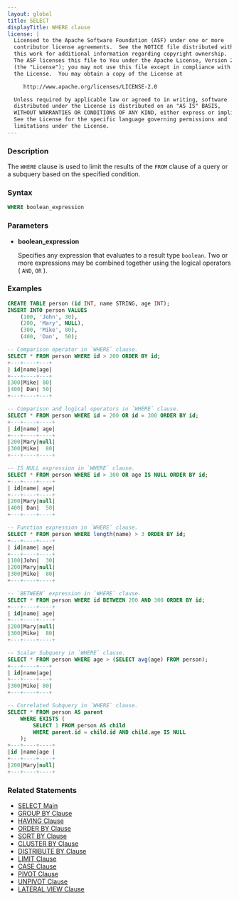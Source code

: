 ```yaml
---
layout: global
title: SELECT
displayTitle: WHERE clause
license: |
  Licensed to the Apache Software Foundation (ASF) under one or more
  contributor license agreements.  See the NOTICE file distributed with
  this work for additional information regarding copyright ownership.
  The ASF licenses this file to You under the Apache License, Version 2.0
  (the "License"); you may not use this file except in compliance with
  the License.  You may obtain a copy of the License at

     http://www.apache.org/licenses/LICENSE-2.0

  Unless required by applicable law or agreed to in writing, software
  distributed under the License is distributed on an "AS IS" BASIS,
  WITHOUT WARRANTIES OR CONDITIONS OF ANY KIND, either express or implied.
  See the License for the specific language governing permissions and
  limitations under the License.
---
```


### Description

The `WHERE` clause is used to limit the results of the `FROM`
clause of a query or a subquery based on the specified condition.

### Syntax

```sql
WHERE boolean_expression
```

### Parameters

* **boolean_expression**

    Specifies any expression that evaluates to a result type `boolean`. Two or
    more expressions may be combined together using the logical
    operators ( `AND`, `OR` ).

### Examples

```sql
CREATE TABLE person (id INT, name STRING, age INT);
INSERT INTO person VALUES
    (100, 'John', 30),
    (200, 'Mary', NULL),
    (300, 'Mike', 80),
    (400, 'Dan',  50);

-- Comparison operator in `WHERE` clause.
SELECT * FROM person WHERE id > 200 ORDER BY id;
+---+----+---+
| id|name|age|
+---+----+---+
|300|Mike| 80|
|400| Dan| 50|
+---+----+---+

-- Comparison and logical operators in `WHERE` clause.
SELECT * FROM person WHERE id = 200 OR id = 300 ORDER BY id;
+---+----+----+
| id|name| age|
+---+----+----+
|200|Mary|null|
|300|Mike|  80|
+---+----+----+

-- IS NULL expression in `WHERE` clause.
SELECT * FROM person WHERE id > 300 OR age IS NULL ORDER BY id;
+---+----+----+
| id|name| age|
+---+----+----+
|200|Mary|null|
|400| Dan|  50|
+---+----+----+

-- Function expression in `WHERE` clause.
SELECT * FROM person WHERE length(name) > 3 ORDER BY id;
+---+----+----+
| id|name| age|
+---+----+----+
|100|John|  30|
|200|Mary|null|
|300|Mike|  80|
+---+----+----+

-- `BETWEEN` expression in `WHERE` clause.
SELECT * FROM person WHERE id BETWEEN 200 AND 300 ORDER BY id;
+---+----+----+
| id|name| age|
+---+----+----+
|200|Mary|null|
|300|Mike|  80|
+---+----+----+

-- Scalar Subquery in `WHERE` clause.
SELECT * FROM person WHERE age > (SELECT avg(age) FROM person);
+---+----+---+
| id|name|age|
+---+----+---+
|300|Mike| 80|
+---+----+---+

-- Correlated Subquery in `WHERE` clause.
SELECT * FROM person AS parent
    WHERE EXISTS (
        SELECT 1 FROM person AS child
        WHERE parent.id = child.id AND child.age IS NULL
    );
+---+----+----+
|id |name|age |
+---+----+----+
|200|Mary|null|
+---+----+----+
```

### Related Statements

* [SELECT Main](sql-ref-syntax-qry-select.html)
* [GROUP BY Clause](sql-ref-syntax-qry-select-groupby.html)
* [HAVING Clause](sql-ref-syntax-qry-select-having.html)
* [ORDER BY Clause](sql-ref-syntax-qry-select-orderby.html)
* [SORT BY Clause](sql-ref-syntax-qry-select-sortby.html)
* [CLUSTER BY Clause](sql-ref-syntax-qry-select-clusterby.html)
* [DISTRIBUTE BY Clause](sql-ref-syntax-qry-select-distribute-by.html)
* [LIMIT Clause](sql-ref-syntax-qry-select-limit.html)
* [CASE Clause](sql-ref-syntax-qry-select-case.html)
* [PIVOT Clause](sql-ref-syntax-qry-select-pivot.html)
* [UNPIVOT Clause](sql-ref-syntax-qry-select-unpivot.html)
* [LATERAL VIEW Clause](sql-ref-syntax-qry-select-lateral-view.html)